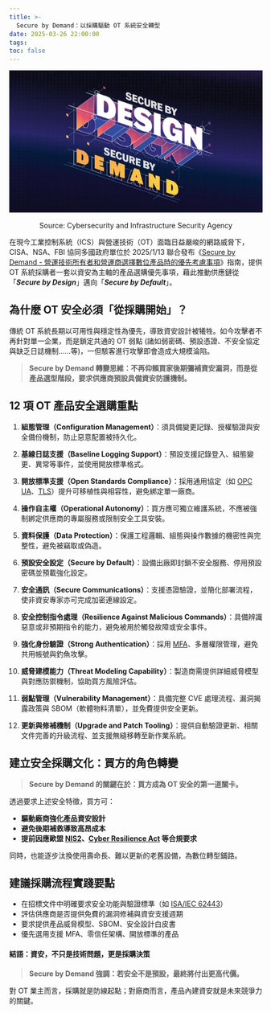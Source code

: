 ```yaml
---
title: >-
  Secure by Demand：以採購驅動 OT 系統安全轉型
date: 2025-03-26 22:00:00
tags:
toc: false
---
```


![](Secure-by-Demand：以採購驅動-OT-系統安全轉型/cover_img.jpeg)
<center>Source: Cybersecurity and Infrastructure Security Agency</center>


在現今工業控制系統（ICS）與營運技術（OT）面臨日益嚴峻的網路威脅下，CISA、NSA、FBI 協同多國政府單位於 2025/1/13 聯合發布《[Secure by Demand - 營運技術所有者和營運商選擇數位產品時的優先考慮事項](https://www.cisa.gov/resources-tools/resources/secure-demand-priority-considerations-operational-technology-owners-and-operators-when-selecting)》指南，提供 OT 系統採購者一套以資安為主軸的產品選購優先事項，藉此推動供應鏈從「***Secure by Design***」邁向「***Secure by Default***」。

## 為什麼 OT 安全必須「從採購開始」？
傳統 OT 系統長期以可用性與穩定性為優先，導致資安設計被犧牲。如今攻擊者不再針對單一企業，而是鎖定共通的 OT 弱點 (諸如弱密碼、預設憑證、不安全協定與缺乏日誌機制......等)，一但駭客進行攻擊即會造成大規模淪陷。

> **Secure by Demand 轉變思維：不再仰賴買家後期彌補資安漏洞，而是從產品選型階段，要求供應商預設具備資安防護機制。**
>
## 12 項 OT 產品安全選購重點
1. **組態管理（Configuration Management）**：須具備變更記錄、授權驗證與安全備份機制，防止惡意配置被持久化。

2. **基線日誌支援（Baseline Logging Support）**：預設支援記錄登入、組態變更、異常等事件，並使用開放標準格式。

3. **開放標準支援（Open Standards Compliance）**：採用通用協定（如 [OPC UA](https://en.wikipedia.org/wiki/OPC_Unified_Architecture)、[TLS](https://en.wikipedia.org/wiki/Transport_Layer_Security)）提升可移植性與相容性，避免綁定單一廠商。

4. **操作自主權（Operational Autonomy）**：買方應可獨立維護系統，不應被強制綁定供應商的專屬服務或限制安全工具安裝。

5. **資料保護（Data Protection）**：保護工程邏輯、組態與操作數據的機密性與完整性，避免被竊取或偽造。

6. **預設安全設定（Secure by Default）**：設備出廠即封鎖不安全服務、停用預設密碼並預載強化設定。

7. **安全通訊（Secure Communications）**：支援憑證驗證，並簡化部署流程，使非資安專家亦可完成加密連線設定。

8. **安全控制指令處理（Resilience Against Malicious Commands）**：具備辨識惡意或非預期指令的能力，避免被用於觸發故障或安全事件。

9. **強化身份驗證（Strong Authentication）**：採用 [MFA](https://en.wikipedia.org/wiki/Multi-factor_authentication)、多層權限管理，避免共用帳號與釣魚攻擊。

10. **威脅建模能力（Threat Modeling Capability）**：製造商需提供詳細威脅模型與對應防禦機制，協助買方風險評估。

11. **弱點管理（Vulnerability Management）**：具備完整 CVE 處理流程、漏洞揭露政策與 SBOM（軟體物料清單），並免費提供安全更新。

12. **更新與修補機制（Upgrade and Patch Tooling）**：提供自動驗證更新、相關文件完善的升級流程、並支援無縫移轉至新作業系統。

## 建立安全採購文化：買方的角色轉變
> **Secure by Demand 的關鍵在於：買方成為 OT 安全的第一道關卡。**

透過要求上述安全特徵，買方可：
- **驅動廠商強化產品資安設計**
- **避免後期補救導致高昂成本**
- **提前因應歐盟 [NIS2](https://digital-strategy.ec.europa.eu/en/policies/nis2-directive)、[Cyber Resilience Act](https://digital-strategy.ec.europa.eu/en/policies/cyber-resilience-act) 等合規要求**

同時，也能逐步汰換使用壽命長、難以更新的老舊設備，為數位轉型鋪路。

## 建議採購流程實踐要點
- 在招標文件中明確要求安全功能與驗證標準（如 [ISA/IEC 62443](https://www.isa.org/standards-and-publications/isa-standards/isa-iec-62443-series-of-standards)）
- 評估供應商是否提供免費的漏洞修補與資安支援週期
- 要求提供產品威脅模型、SBOM、安全設計白皮書
- 優先選用支援 MFA、零信任架構、開放標準的產品

#### **結語：資安，不只是技術問題，更是採購決策**
>**Secure by Demand 強調：若安全不是預設，最終將付出更高代價。**

對 OT 業主而言，採購就是防線起點；對廠商而言，產品內建資安就是未來競爭力的關鍵。